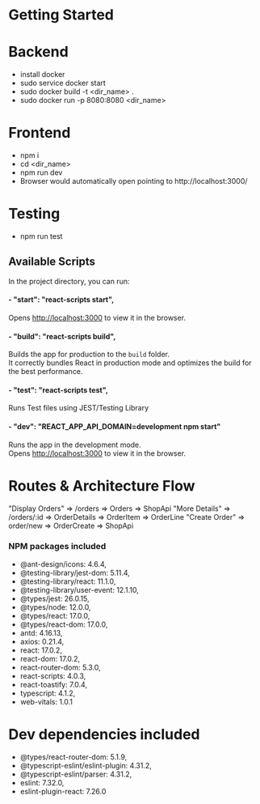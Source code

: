 # Getting Started

# Backend
- install docker
- sudo service docker start
- sudo docker build -t <dir_name> .
- sudo docker run -p 8080:8080 <dir_name>

# Frontend
- npm i
- cd <dir_name>
- npm run dev
- Browser would automatically open pointing to http://localhost:3000/

# Testing 
- npm run test

## Available Scripts
In the project directory, you can run:
#### - "start": "react-scripts start",
Opens [http://localhost:3000](http://localhost:3000) to view it in the browser.

#### - "build": "react-scripts build",
Builds the app for production to the `build` folder.\
It correctly bundles React in production mode and optimizes the build for the best performance.

#### - "test": "react-scripts test",
Runs Test files using JEST/Testing Library

#### - "dev": "REACT_APP_API_DOMAIN=development npm start"
Runs the app in the development mode.\
Opens [http://localhost:3000](http://localhost:3000) to view it in the browser.

# Routes & Architecture Flow
"Display Orders" => /orders     => Orders        => ShopApi 
"More Details"   => /orders/:id => OrderDetails  => OrderItem  => OrderLine
"Create Order"   => order/new   => OrderCreate   => ShopApi

### NPM packages included
- @ant-design/icons: 4.6.4,
- @testing-library/jest-dom: 5.11.4,
- @testing-library/react: 11.1.0,
- @testing-library/user-event: 12.1.10,
- @types/jest: 26.0.15,
- @types/node: 12.0.0,
- @types/react: 17.0.0,
- @types/react-dom: 17.0.0,
- antd: 4.16.13,
- axios: 0.21.4,
- react: 17.0.2,
- react-dom: 17.0.2,
- react-router-dom: 5.3.0,
- react-scripts: 4.0.3,
- react-toastify: 7.0.4,
- typescript: 4.1.2,
- web-vitals: 1.0.1

# Dev dependencies included
- @types/react-router-dom: 5.1.9,
- @typescript-eslint/eslint-plugin: 4.31.2,
- @typescript-eslint/parser: 4.31.2,
- eslint: 7.32.0,
- eslint-plugin-react: 7.26.0
